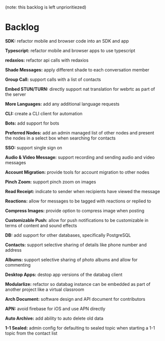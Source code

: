 (note: this backlog is left unprioritiezed)

# Backlog

**SDK:** refactor mobile and browser code into an SDK and app

**Typescript:** refactor mobile and browser apps to use typescript

**redaxios:** refactor api calls with redaxios

**Shade Messages:** apply different shade to each conversation member

**Group Call:** support calls with a list of contacts

**Embed STUN/TURN:** directly support nat translation for webrtc as part of the server

**More Languages:** add any additional language requests

**CLI:** create a CLI client for automation

**Bots:** add support for bots

**Preferred Nodes:** add an admin managed list of other nodes and present the nodes in a select box when searching for contacts

**SSO:** support single sign on

**Audio & Video Message:** support recording and sending audio and video messages

**Account Migration:** provide tools for account migration to other nodes

**Pinch Zoom:** support pinch zoom on images

**Read Receipt:** indicate to sender when recipients have viewed the message

**Reactions:** allow for messages to be tagged with reactions or replied to

**Compress Images:** provide option to compress image when posting

**Customizable Push:** allow for push notifications to be customizable in terms of content and sound effects

**DB:** add support for other databases, specifically PostgreSQL

**Contacts:** support selective sharing of details like phone number and address

**Albums:** support selective sharing of photo albums and allow for commenting

**Desktop Apps:** destop app versions of the databag client

**Modularlize:** refactor so databag instance can be embedded as part of another project like a virtual classroom

**Arch Document:** software design and API document for contributors

**APN:** avoid firebase for iOS and use APN directly

**Auto Archive:** add ability to auto delete old data

**1-1 Sealed:** admin config for defaulting to sealed topic when starting a 1-1 topic from the contact list

